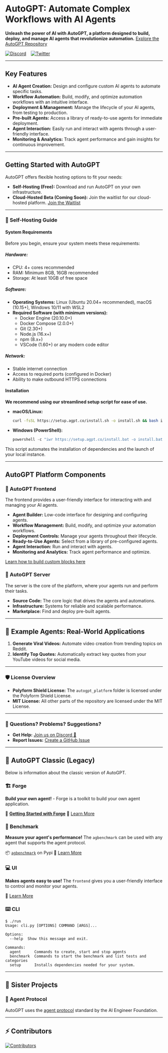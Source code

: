 # AutoGPT: Automate Complex Workflows with AI Agents

**Unleash the power of AI with AutoGPT, a platform designed to build, deploy, and manage AI agents that revolutionize automation.** 
[Explore the AutoGPT Repository](https://github.com/Significant-Gravitas/AutoGPT)

[![Discord](https://img.shields.io/discord/1092979056589419018?label=Discord&logo=discord&style=social)](https://discord.gg/autogpt) &ensp;
[![Twitter](https://img.shields.io/twitter/follow/Auto_GPT?style=social)](https://twitter.com/Auto_GPT)

---

## Key Features

*   **AI Agent Creation:** Design and configure custom AI agents to automate specific tasks.
*   **Workflow Automation:** Build, modify, and optimize automation workflows with an intuitive interface.
*   **Deployment & Management:** Manage the lifecycle of your AI agents, from testing to production.
*   **Pre-built Agents:** Access a library of ready-to-use agents for immediate deployment.
*   **Agent Interaction:** Easily run and interact with agents through a user-friendly interface.
*   **Monitoring & Analytics:** Track agent performance and gain insights for continuous improvement.

---

## Getting Started with AutoGPT

AutoGPT offers flexible hosting options to fit your needs:

*   **Self-Hosting (Free):** Download and run AutoGPT on your own infrastructure.
*   **Cloud-Hosted Beta (Coming Soon):** Join the waitlist for our cloud-hosted platform. [Join the Waitlist](https://bit.ly/3ZDijAI)

---

### 🚀 Self-Hosting Guide

#### System Requirements

Before you begin, ensure your system meets these requirements:

##### Hardware:

*   CPU: 4+ cores recommended
*   RAM: Minimum 8GB, 16GB recommended
*   Storage: At least 10GB of free space

##### Software:

*   **Operating Systems:** Linux (Ubuntu 20.04+ recommended), macOS (10.15+), Windows 10/11 with WSL2
*   **Required Software (with minimum versions):**
    *   Docker Engine (20.10.0+)
    *   Docker Compose (2.0.0+)
    *   Git (2.30+)
    *   Node.js (16.x+)
    *   npm (8.x+)
    *   VSCode (1.60+) or any modern code editor

##### Network:

*   Stable internet connection
*   Access to required ports (configured in Docker)
*   Ability to make outbound HTTPS connections

#### Installation

**We recommend using our streamlined setup script for ease of use.**

*   **macOS/Linux:**
    ```bash
    curl -fsSL https://setup.agpt.co/install.sh -o install.sh && bash install.sh
    ```

*   **Windows (PowerShell):**
    ```powershell
    powershell -c "iwr https://setup.agpt.co/install.bat -o install.bat; ./install.bat"
    ```

This script automates the installation of dependencies and the launch of your local instance.

---

## AutoGPT Platform Components

### 🧱 AutoGPT Frontend

The frontend provides a user-friendly interface for interacting with and managing your AI agents.

*   **Agent Builder:** Low-code interface for designing and configuring agents.
*   **Workflow Management:** Build, modify, and optimize your automation workflows.
*   **Deployment Controls:** Manage your agents throughout their lifecycle.
*   **Ready-to-Use Agents:** Select from a library of pre-configured agents.
*   **Agent Interaction:** Run and interact with agents.
*   **Monitoring and Analytics:** Track agent performance and optimize.

[Learn how to build custom blocks here](https://docs.agpt.co/platform/new_blocks/)

### 💽 AutoGPT Server

The server is the core of the platform, where your agents run and perform their tasks.

*   **Source Code:** The core logic that drives the agents and automations.
*   **Infrastructure:** Systems for reliable and scalable performance.
*   **Marketplace:** Find and deploy pre-built agents.

---

## 🤖 Example Agents: Real-World Applications

1.  **Generate Viral Videos:** Automate video creation from trending topics on Reddit.
2.  **Identify Top Quotes:** Automatically extract key quotes from your YouTube videos for social media.

---

### 🛡️ License Overview

*   **Polyform Shield License:** The `autogpt_platform` folder is licensed under the Polyform Shield License.
*   **MIT License:** All other parts of the repository are licensed under the MIT License.

---

### 🤔 Questions? Problems? Suggestions?

*   **Get Help:** [Join us on Discord 💬](https://discord.gg/autogpt)
*   **Report Issues:** [Create a GitHub Issue](https://github.com/Significant-Gravitas/AutoGPT/issues/new/choose)

---

## 🤖 AutoGPT Classic (Legacy)

Below is information about the classic version of AutoGPT.

### 🏗️ Forge

**Build your own agent!** - Forge is a toolkit to build your own agent application.

🚀 [**Getting Started with Forge**](https://github.com/Significant-Gravitas/AutoGPT/blob/master/classic/forge/tutorials/001_getting_started.md)
📘 [Learn More](https://github.com/Significant-Gravitas/AutoGPT/tree/master/classic/forge)

### 🎯 Benchmark

**Measure your agent's performance!** The `agbenchmark` can be used with any agent that supports the agent protocol.

📦 [`agbenchmark`](https://pypi.org/project/agbenchmark/) on Pypi
📘 [Learn More](https://github.com/Significant-Gravitas/AutoGPT/tree/master/classic/benchmark)

### 💻 UI

**Makes agents easy to use!** The `frontend` gives you a user-friendly interface to control and monitor your agents.

📘 [Learn More](https://github.com/Significant-Gravitas/AutoGPT/tree/master/classic/frontend)

### ⌨️ CLI

```shell
$ ./run
Usage: cli.py [OPTIONS] COMMAND [ARGS]...

Options:
  --help  Show this message and exit.

Commands:
  agent      Commands to create, start and stop agents
  benchmark  Commands to start the benchmark and list tests and categories
  setup      Installs dependencies needed for your system.
```

---

## 🤝 Sister Projects

### 🔄 Agent Protocol

AutoGPT uses the [agent protocol](https://agentprotocol.ai/) standard by the AI Engineer Foundation.

---

## ⚡ Contributors

<a href="https://github.com/Significant-Gravitas/AutoGPT/graphs/contributors" alt="View Contributors">
  <img src="https://contrib.rocks/image?repo=Significant-Gravitas/AutoGPT&max=1000&columns=10" alt="Contributors" />
</a>